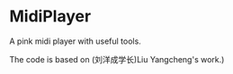 # MidiPlayer
A pink midi player with useful tools.

The code is based on (刘洋成学长)Liu Yangcheng's work.) 

